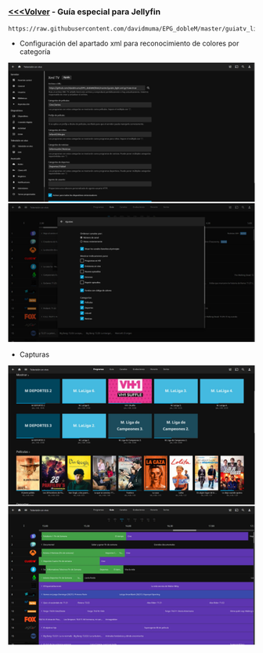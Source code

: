 ### [<<<Volver](https://github.com/davidmuma/EPG_dobleM) - <b>Guía especial para Jellyfin</B>
```
https://raw.githubusercontent.com/davidmuma/EPG_dobleM/master/guiatv_light.xml.gz
```

- Configuración del apartado xml para reconocimiento de colores por categoría

![alt text](https://raw.githubusercontent.com/davidmuma/Canales_dobleM/master/Varios/EPG/Jelly1.jpg)
![alt text](https://raw.githubusercontent.com/davidmuma/Canales_dobleM/master/Varios/EPG/Jelly2.jpg)

- Capturas

![alt text](https://raw.githubusercontent.com/davidmuma/Canales_dobleM/master/Varios/EPG/Jelly3.jpg)
![alt text](https://raw.githubusercontent.com/davidmuma/Canales_dobleM/master/Varios/EPG/Jelly4.jpg)
